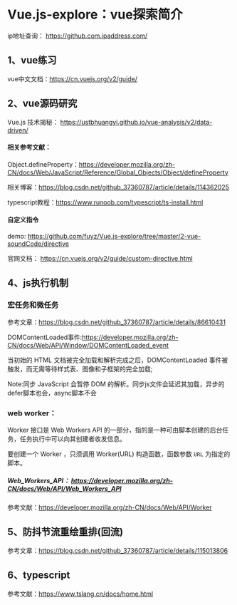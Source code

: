 # Vue.js-explore：vue探索简介
ip地址查询： https://github.com.ipaddress.com/

## 1、vue练习

vue中文文档：https://cn.vuejs.org/v2/guide/


## 2、vue源码研究

Vue.js 技术揭秘： https://ustbhuangyi.github.io/vue-analysis/v2/data-driven/

#### 相关参考文献：

Object.defineProperty：https://developer.mozilla.org/zh-CN/docs/Web/JavaScript/Reference/Global_Objects/Object/defineProperty

相关博客：https://blog.csdn.net/github_37360787/article/details/114362025

typescript教程：https://www.runoob.com/typescript/ts-install.html

#### 自定义指令

demo: https://github.com/fuyz/Vue.js-explore/tree/master/2-vue-soundCode/directive

官网文档： https://cn.vuejs.org/v2/guide/custom-directive.html

## 4、js执行机制

### 宏任务和微任务
参考文章：https://blog.csdn.net/github_37360787/article/details/86610431

DOMContentLoaded事件:https://developer.mozilla.org/zh-CN/docs/Web/API/Window/DOMContentLoaded_event

当初始的 HTML 文档被完全加载和解析完成之后，DOMContentLoaded 事件被触发，而无需等待样式表、图像和子框架的完全加载;

Note:同步 JavaScript 会暂停 DOM 的解析。同步js文件会延迟其加载，异步的defer脚本也会，async脚本不会

### web worker： 

Worker 接口是 Web Workers API 的一部分，指的是一种可由脚本创建的后台任务，任务执行中可以向其创建者收发信息。

要创建一个 Worker ，只须调用 Worker(URL) 构造函数，函数参数 `URL` 为指定的脚本。

##### Web_Workers_API： https://developer.mozilla.org/zh-CN/docs/Web/API/Web_Workers_API
参考文献：https://developer.mozilla.org/zh-CN/docs/Web/API/Worker

## 5、防抖节流重绘重排(回流)
参考文章：https://blog.csdn.net/github_37360787/article/details/115013806

## 6、typescript
参考文献：https://www.tslang.cn/docs/home.html
